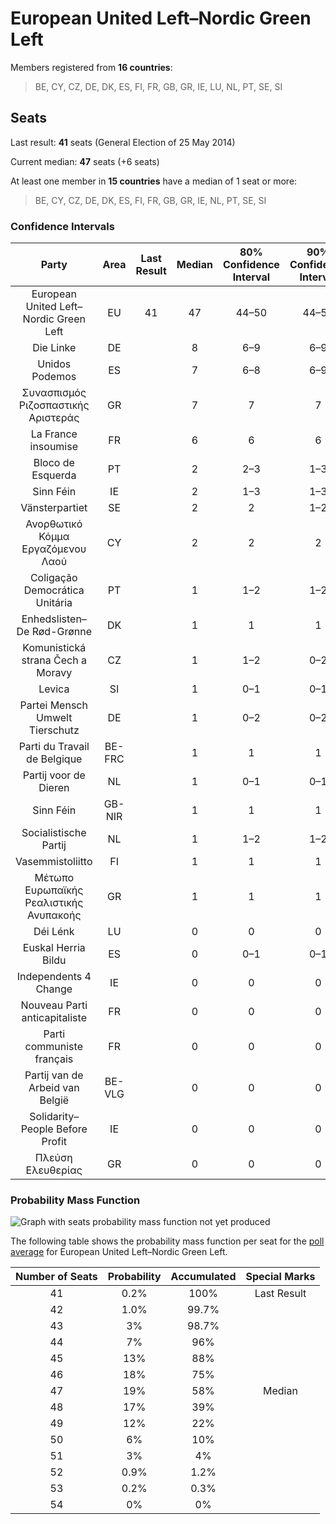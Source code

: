 # European United Left–Nordic Green Left

Members registered from **16 countries**:

> BE, CY, CZ, DE, DK, ES, FI, FR, GB, GR, IE, LU, NL, PT, SE, SI

## Seats

Last result: **41** seats (General Election of 25 May 2014)

Current median: **47** seats (+6 seats)

At least one member in **15 countries** have a median of 1 seat or more:

> BE, CY, CZ, DE, DK, ES, FI, FR, GB, GR, IE, NL, PT, SE, SI

### Confidence Intervals

| Party | Area | Last Result | Median | 80% Confidence Interval | 90% Confidence Interval | 95% Confidence Interval | 99% Confidence Interval |
|:-----:|:----:|:-----------:|:------:|:-----------------------:|:-----------------------:|:-----------------------:|:-----------------------:|
| European United Left–Nordic Green Left | EU | 41 | 47 | 44–50 | 44–50 | 43–51 | 42–52 |
| Die Linke | DE | | 8 | 6–9 | 6–9 | 6–9 | 6–10 |
| Unidos Podemos | ES | | 7 | 6–8 | 6–9 | 5–9 | 5–10 |
| Συνασπισμός Ριζοσπαστικής Αριστεράς | GR | | 7 | 7 | 7 | 7 | 7 |
| La France insoumise | FR | | 6 | 6 | 6 | 6 | 6 |
| Bloco de Esquerda | PT | | 2 | 2–3 | 1–3 | 1–4 | 1–4 |
| Sinn Féin | IE | | 2 | 1–3 | 1–3 | 1–3 | 1–3 |
| Vänsterpartiet | SE | | 2 | 2 | 1–2 | 1–2 | 1–2 |
| Ανορθωτικό Κόμμα Εργαζόμενου Λαού | CY | | 2 | 2 | 2 | 2 | 2 |
| Coligação Democrática Unitária | PT | | 1 | 1–2 | 1–2 | 1–2 | 1–2 |
| Enhedslisten–De Rød-Grønne | DK | | 1 | 1 | 1 | 1 | 1 |
| Komunistická strana Čech a Moravy | CZ | | 1 | 1–2 | 0–2 | 0–2 | 0–3 |
| Levica | SI | | 1 | 0–1 | 0–1 | 0–1 | 0–1 |
| Partei Mensch Umwelt Tierschutz | DE | | 1 | 0–2 | 0–2 | 0–2 | 0–2 |
| Parti du Travail de Belgique | BE-FRC | | 1 | 1 | 1 | 1 | 1 |
| Partij voor de Dieren | NL | | 1 | 0–1 | 0–1 | 0–1 | 0–1 |
| Sinn Féin | GB-NIR | | 1 | 1 | 1 | 1 | 1 |
| Socialistische Partij | NL | | 1 | 1–2 | 1–2 | 1–2 | 0–2 |
| Vasemmistoliitto | FI | | 1 | 1 | 1 | 1 | 1 |
| Μέτωπο Ευρωπαϊκής Ρεαλιστικής Ανυπακοής | GR | | 1 | 1 | 1 | 1 | 1 |
| Déi Lénk | LU | | 0 | 0 | 0 | 0 | 0 |
| Euskal Herria Bildu | ES | | 0 | 0–1 | 0–1 | 0–1 | 0–1 |
| Independents 4 Change | IE | | 0 | 0 | 0 | 0 | 0 |
| Nouveau Parti anticapitaliste | FR | | 0 | 0 | 0 | 0 | 0 |
| Parti communiste français | FR | | 0 | 0 | 0 | 0 | 0 |
| Partij van de Arbeid van België | BE-VLG | | 0 | 0 | 0 | 0 | 0 |
| Solidarity–People Before Profit | IE | | 0 | 0 | 0 | 0 | 0 |
| Πλεύση Ελευθερίας | GR | | 0 | 0 | 0 | 0 | 0 |

### Probability Mass Function

![Graph with seats probability mass function not yet produced](average-2019-08-31-seats-pmf-europeanunitedleft–nordicgreenleft.png "Seats Probability Mass Function")

The following table shows the probability mass function per seat for the [poll average](average-2019-08-31.html) for European United Left–Nordic Green Left.

| Number of Seats | Probability | Accumulated | Special Marks |
|:---------------:|:-----------:|:-----------:|:-------------:|
| 41 | 0.2% | 100% | Last Result |
| 42 | 1.0% | 99.7% |  |
| 43 | 3% | 98.7% |  |
| 44 | 7% | 96% |  |
| 45 | 13% | 88% |  |
| 46 | 18% | 75% |  |
| 47 | 19% | 58% | Median |
| 48 | 17% | 39% |  |
| 49 | 12% | 22% |  |
| 50 | 6% | 10% |  |
| 51 | 3% | 4% |  |
| 52 | 0.9% | 1.2% |  |
| 53 | 0.2% | 0.3% |  |
| 54 | 0% | 0% |  |


